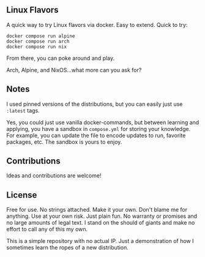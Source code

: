 Linux Flavors
---

A quick way to try Linux flavors via docker. Easy to extend. Quick to try:

```
docker compose run alpine
docker compose run arch
docker compose run nix
```

From there, you can poke around and play.

Arch, Alpine, and NixOS...what more can you ask for?

## Notes

I used pinned versions of the distributions, but you can easily just use `:latest` tags.

Yes, you could just use vanilla docker-commands, but between learning and applying, you have a sandbox in `compose.yml` for storing your knowledge. For example, you can update the file to encode updates to run, favorite packages, etc. The sandbox is yours to enjoy.

## Contributions

Ideas and contributions are welcome!

## License

Free for use. No strings attached. Make it your own. Don't blame me for anything. Use at your own risk. Just plain fun. No warranty or promises and no large amounts of legal text. I stand on the should of giants and make no effort to call any of this my own.

This is a simple repository with no actual IP. Just a demonstration of how I sometimes learn the ropes of a new distribution.
